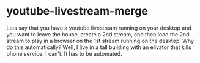 # youtube-livestream-merge

Lets say that you have a youtube livestream running on your desktop and you want to leave the house, create a 2nd stream, and then load the 2nd stream to play in a browser on the 1st stream running on the desktop. Why do this automatically? Well, I live in a tall building with an elivator that kills phone service. I can't. It has to be automated.
